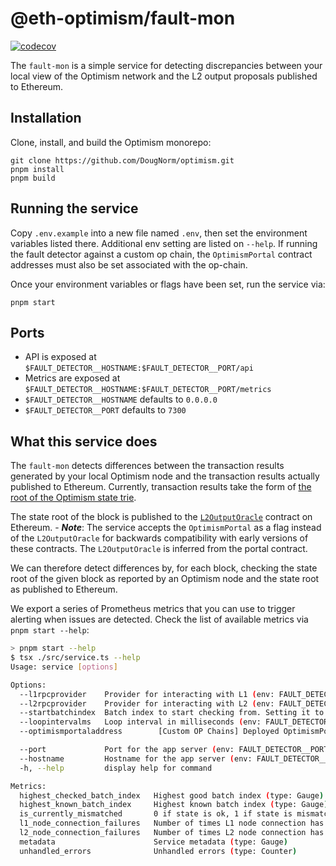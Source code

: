 # @eth-optimism/fault-mon

[![codecov](https://codecov.io/gh/ethereum-optimism/optimism/branch/develop/graph/badge.svg?token=0VTG7PG7YR&flag=fault-detector-tests)](https://codecov.io/gh/ethereum-optimism/optimism)

The `fault-mon` is a simple service for detecting discrepancies between your local view of the Optimism network and the L2 output proposals published to Ethereum.

## Installation

Clone, install, and build the Optimism monorepo:

```
git clone https://github.com/DougNorm/optimism.git
pnpm install
pnpm build
```

## Running the service

Copy `.env.example` into a new file named `.env`, then set the environment variables listed there. Additional env setting are listed on `--help`. If running the fault detector against
a custom op chain, the `OptimismPortal` contract addresses must also be set associated with the op-chain.

Once your environment variables or flags have been set, run the service via:

```
pnpm start
```

## Ports

- API is exposed at `$FAULT_DETECTOR__HOSTNAME:$FAULT_DETECTOR__PORT/api`
- Metrics are exposed at `$FAULT_DETECTOR__HOSTNAME:$FAULT_DETECTOR__PORT/metrics`
- `$FAULT_DETECTOR__HOSTNAME` defaults to `0.0.0.0`
- `$FAULT_DETECTOR__PORT` defaults to `7300`

## What this service does

The `fault-mon` detects differences between the transaction results generated by your local Optimism node and the transaction results actually published to Ethereum.
Currently, transaction results take the form of [the root of the Optimism state trie](https://medium.com/@eiki1212/ethereum-state-trie-architecture-explained-a30237009d4e).

The state root of the block is published to the [`L2OutputOracle`](https://github.com/DougNorm/optimism/blob/39b7262cc3ffd78cd314341b8512b2683c1d9af7/packages/contracts-bedrock/contracts/L1/L2OutputOracle.sol) contract on Ethereum.
    - ***Note***: The service accepts the `OptimismPortal` as a flag instead of the `L2OutputOracle` for backwards compatibility with early versions of these contracts. The `L2OutputOracle`
    is inferred from the portal contract.

We can therefore detect differences by, for each block, checking the state root of the given block as reported by an Optimism node and the state root as published to Ethereum.

We export a series of Prometheus metrics that you can use to trigger alerting when issues are detected.
Check the list of available metrics via `pnpm start --help`:

```sh
> pnpm start --help
$ tsx ./src/service.ts --help
Usage: service [options]

Options:
  --l1rpcprovider    Provider for interacting with L1 (env: FAULT_DETECTOR__L1_RPC_PROVIDER)
  --l2rpcprovider    Provider for interacting with L2 (env: FAULT_DETECTOR__L2_RPC_PROVIDER)
  --startbatchindex  Batch index to start checking from. Setting it to -1 will cause the fault detector to find the first state batch index that has not yet passed the fault proof window (env: FAULT_DETECTOR__START_BATCH_INDEX, default value: -1)
  --loopintervalms   Loop interval in milliseconds (env: FAULT_DETECTOR__LOOP_INTERVAL_MS)
  --optimismportaladdress        [Custom OP Chains] Deployed OptimismPortal contract address. Used to retrieve necessary info for output verification  (env: FAULT_DETECTOR__OPTIMISM_PORTAL_ADDRESS, default 0x0)

  --port             Port for the app server (env: FAULT_DETECTOR__PORT)
  --hostname         Hostname for the app server (env: FAULT_DETECTOR__HOSTNAME)
  -h, --help         display help for command

Metrics:
  highest_checked_batch_index   Highest good batch index (type: Gauge)
  highest_known_batch_index     Highest known batch index (type: Gauge)
  is_currently_mismatched       0 if state is ok, 1 if state is mismatched (type: Gauge)
  l1_node_connection_failures   Number of times L1 node connection has failed (type: Gauge)
  l2_node_connection_failures   Number of times L2 node connection has failed (type: Gauge)
  metadata                      Service metadata (type: Gauge)
  unhandled_errors              Unhandled errors (type: Counter)
```
